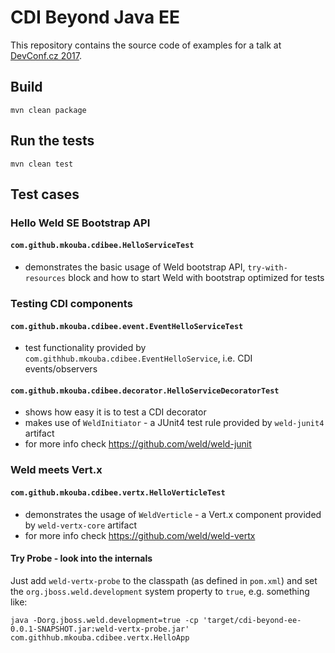 # CDI Beyond Java EE

This repository contains the source code of examples for a talk at [DevConf.cz 2017](https://devconf.cz/).

## Build

    mvn clean package

## Run the tests
    
    mvn clean test

## Test cases

### Hello Weld SE Bootstrap API

#### `com.github.mkouba.cdibee.HelloServiceTest`
- demonstrates the basic usage of Weld bootstrap API, `try-with-resources` block and how to start Weld with bootstrap optimized for tests

### Testing CDI components

#### `com.github.mkouba.cdibee.event.EventHelloServiceTest`
- test functionality provided by `com.githhub.mkouba.cdibee.EventHelloService`, i.e. CDI events/observers

#### `com.github.mkouba.cdibee.decorator.HelloServiceDecoratorTest`
- shows how easy it is to test a CDI decorator
- makes use of `WeldInitiator` - a JUnit4 test rule provided by `weld-junit4` artifact
- for more info check https://github.com/weld/weld-junit

### Weld meets Vert.x

#### `com.github.mkouba.cdibee.vertx.HelloVerticleTest`
- demonstrates the usage of `WeldVerticle` - a Vert.x component provided by `weld-vertx-core` artifact
- for more info check https://github.com/weld/weld-vertx

#### Try Probe - look into the internals
Just add `weld-vertx-probe` to the classpath (as defined in `pom.xml`) and set the `org.jboss.weld.development` system property to `true`, e.g. something like:

    java -Dorg.jboss.weld.development=true -cp 'target/cdi-beyond-ee-0.0.1-SNAPSHOT.jar:weld-vertx-probe.jar' com.githhub.mkouba.cdibee.vertx.HelloApp
